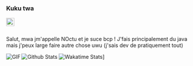 ### Kuku twa

<a href="https://discord.gg/palafans">
  <img align="left" alt="Mehdi's Instagram" width="22px" src="https://cdn.jsdelivr.net/npm/simple-icons@v3/icons/discord.svg" />
</a>

<br />
<br />

Salut, mwa jm'appelle NOctu et je suce bcp ! J'fais principalement du java mais j'peux large faire autre chose uwu (j'sais dev de pratiquement tout)

<img align="left" alt="GIF" src="https://i.pinimg.com/originals/e4/26/70/e426702edf874b181aced1e2fa5c6cde.gif" />

![Github Stats](https://github-readme-stats.vercel.app/api?username=nocturnais&show_icons=true&hide_border=true)
![ Wakatime Stats](https://github-readme-stats.vercel.app/api/wakatime?username=NOctu&show_icons=true&hide_border=true&theme=radical)]
